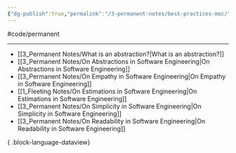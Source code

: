 ```yaml
---
{"dg-publish":true,"permalink":"/3-permanent-notes/best-practices-moc/","created":"2023-08-02 13:25","updated":"2023-08-03 09:57"}
---
```


#code/permanent

---
- [[3_Permanent Notes/What is an abstraction?\|What is an abstraction?]]
- [[3_Permanent Notes/On Abstractions in Software Engineering\|On Abstractions in Software Engineering]]
- [[3_Permanent Notes/On Empathy in Software Engineering\|On Empathy in Software Engineering]]
- [[1_Fleeting Notes/On Estimations in Software Engineering\|On Estimations in Software Engineering]]
- [[3_Permanent Notes/On Simplicity in Software Engineering\|On Simplicity in Software Engineering]]
- [[3_Permanent Notes/On Readability in Software Engineering\|On Readability in Software Engineering]]

{ .block-language-dataview}